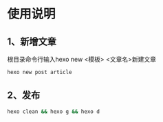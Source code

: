 # 使用说明

## 1、新增文章

根目录命令行输入hexo new <模板> <文章名>新建文章

``` ruby
hexo new post article
```

## 2、发布

``` ruby
hexo clean && hexo g && hexo d
```

